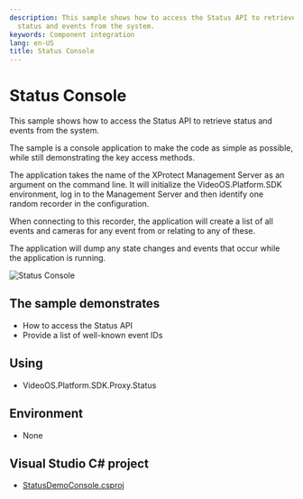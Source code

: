 ```yaml
---
description: This sample shows how to access the Status API to retrieve
  status and events from the system.
keywords: Component integration
lang: en-US
title: Status Console
---
```


# Status Console

This sample shows how to access the Status API to retrieve status and
events from the system.

The sample is a console application to make the code as simple as
possible, while still demonstrating the key access methods.

The application takes the name of the XProtect Management Server as an
argument on the command line. It will initialize the
VideoOS.Platform.SDK environment, log in to the Management Server and
then identify one random recorder in the configuration.

When connecting to this recorder, the application will create a list of
all events and cameras for any event from or relating to any of these.

The application will dump any state changes and events that occur while
the application is running.

![Status Console](statusdemoconsole.jpg)

## The sample demonstrates

- How to access the Status API
- Provide a list of well-known event IDs

## Using

- VideoOS.Platform.SDK.Proxy.Status

## Environment

- None

## Visual Studio C\# project

- [StatusDemoConsole.csproj](javascript:clone('https://github.com/milestonesys/mipsdk-samples-component','src/ComponentSamples.sln');)
